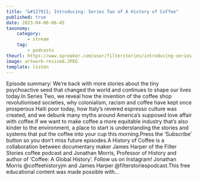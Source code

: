 ```yaml
---
title: "&#127911; Introducing: Series Two of A History of Coffee"
published: true
date: 2023-04-06-06-45
taxonomy:
    category:
        - stream
    tag:
        - podcasts
theurl: https://www.spreaker.com/user/filterstories/introducing-series-2-of-a-history-of-cof_1
image: artwork-resized.JPEG
template: listen
---
```


Episode summary: We&rsquo;re back with more stories about the tiny psychoactive seed that changed the world and continues to shape our lives today.In Series Two, we reveal how the invention of the coffee shop revolutionised societies, why colonialism, racism and coffee have kept once prosperous Haiti poor today, how Italy&rsquo;s revered espresso culture was created, and we debunk many myths around America&rsquo;s supposed love affair with coffee.If we want to make coffee a more equitable industry that&rsquo;s also kinder to the environment, a place to start is understanding the stories and systems that put the coffee into your cup this morning.Press the &lsquo;Subscribe&rsquo; button so you don&rsquo;t miss future episodes.A History of Coffee is a collaboration between documentary maker James Harper of the Filter Stories coffee podcast and Jonathan Morris, Professor of History and author of &lsquo;Coffee: A Global History&rsquo;. Follow us on Instagram! Jonathan Morris @coffeehistoryjm and James Harper @filterstoriespodcast.This free educational content was made possible with&hellip;
